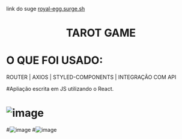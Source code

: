 link do suge <a href='https://royal-egg.surge.sh/'>royal-egg.surge.sh<a>
# <h1 align='center'>TAROT GAME </h1>

# O QUE FOI USADO:
ROUTER | AXIOS | STYLED-COMPONENTS | INTEGRAÇÃO COM API

#Apliação escrita em JS utilizando o React. 


# ![image](https://user-images.githubusercontent.com/81257067/126333168-072a543c-fdbc-4b7b-ac1c-c5fc85dcdbce.png)
#![image](https://user-images.githubusercontent.com/81257067/126333198-6e9efec6-973c-470f-b740-be2a6f81c085.png)
#![image](https://user-images.githubusercontent.com/81257067/126333227-d1819c1b-6222-41b8-b2c2-ecc932f8bb83.png)
